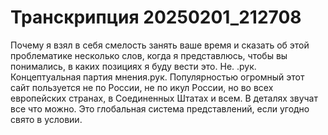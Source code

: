 # Транскрипция 20250201_212708

Почему я взял в себя смелость занять ваше время и сказать об этой проблематике несколько слов, когда я представлюсь, чтобы вы понимались, в каких позициях я буду вести это. Не. .рук. Концептуальная партия мнения.рук. Популярностью огромный этот сайт пользуется не по России, не по икул России, но во всех европейских странах, в Соединенных Штатах и всем. В деталях звучат все что можно. Это глобальная система представлений, если угодно свято в условии.